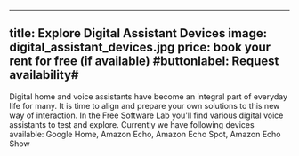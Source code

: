 

---
title: Explore Digital Assistant Devices
image: digital_assistant_devices.jpg
price: book your rent for free (if available)
#buttonlabel: Request availability#
---

Digital home and voice assistants have become an integral part of everyday life for many. 
It is time to align and prepare your own solutions to this new way of interaction. In the Free Software Lab you'll find various digital voice assistants to test and explore. Currently we have following devices available: 
Google Home, Amazon Echo, Amazon Echo Spot, Amazon Echo Show
<!--more--> 

